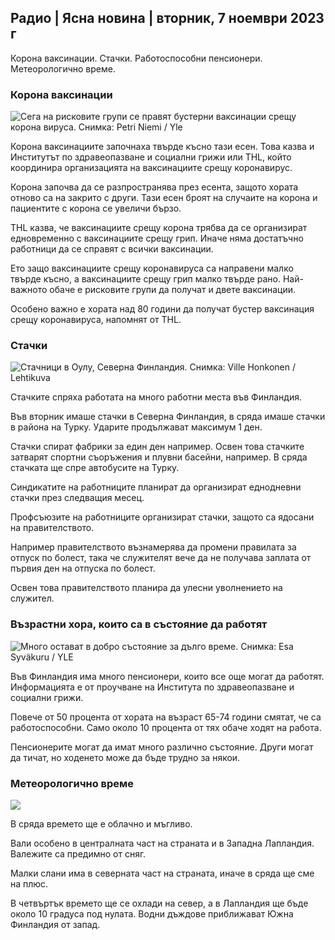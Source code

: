 ## Радио \| Ясна новина \| вторник, 7 ноември 2023 г

Корона ваксинации. Стачки. Работоспособни пенсионери. Метеорологично време.

### Корона ваксинации

![Сега на рисковите групи се правят бустерни ваксинации срещу корона вируса. Снимка: Petri Niemi / Yle](https://images.cdn.yle.fi/image/upload/c_crop,h_2266,w_4027,x_0,y_0/ar_1.7777777777777777,c_fill,g_faces,h_675,w_1200/dpr_1.0/q_auto:eco/f_auto/fl_lossy/v1675253861/39-99789363046bc0166b4)

Корона ваксинациите започнаха твърде късно тази есен. Това казва и Институтът по здравеопазване и социални грижи или THL, който координира организацията на ваксинациите срещу коронавирус.

Корона започва да се разпространява през есента, защото хората отново са на закрито с други. Тази есен броят на случаите на корона и пациентите с корона се увеличи бързо.

THL казва, че ваксинациите срещу корона трябва да се организират едновременно с ваксинациите срещу грип. Иначе няма достатъчно работници да се справят с всички ваксинации.

Ето защо ваксинациите срещу коронавируса са направени малко твърде късно, а ваксинациите срещу грип малко твърде рано. Най-важното обаче е рисковите групи да получат и двете ваксинации.

Особено важно е хората над 80 години да получат бустер ваксинация срещу коронавируса, напомнят от THL.

### Стачки

![Стачници в Оулу, Северна Финландия. Снимка: Ville Honkonen / Lehtikuva](https://images.cdn.yle.fi/image/upload/c_crop,h_2880,w_5120,x_0,y_533/ar_1.777777777777777,c_fill,g_faces,h_675,w_1200/dpr_1.0/q_auto:eco/f_auto/fl_lossy/v1699368229/39-11968696549f7933eb81)

Стачките спряха работата на много работни места във Финландия.

Във вторник имаше стачки в Северна Финландия, в сряда имаше стачки в района на Турку. Ударите продължават максимум 1 ден.

Стачки спират фабрики за един ден например. Освен това стачките затварят спортни съоръжения и плувни басейни, например. В сряда стачката ще спре автобусите на Турку.

Синдикатите на работниците планират да организират еднодневни стачки през следващия месец.

Профсъюзите на работниците организират стачки, защото са ядосани на правителството.

Например правителството възнамерява да промени правилата за отпуск по болест, така че служителят вече да не получава заплата от първия ден на отпуска по болест.

Освен това правителството планира да улесни уволнението на служител.

### Възрастни хора, които са в състояние да работят

![Много остават в добро състояние за дълго време. Снимка: Esa Syväkuru / YLE](https://images.cdn.yle.fi/image/upload/c_crop,h_3375,w_6000,x_0,y_47/ar_1.7777777777777777,c_fill,g_faces,h_675,w_1200/dpr_1.0/q_auto:eco/f_auto/fl_lossy/v1568642672/39-5915475d7f9625891ee)

Във Финландия има много пенсионери, които все още могат да работят. Информацията е от проучване на Института по здравеопазване и социални грижи.

Повече от 50 процента от хората на възраст 65-74 години смятат, че са работоспособни. Само около 10 процента от тях обаче ходят на работа.

Пенсионерите могат да имат много различно състояние. Други могат да тичат, но ходенето може да бъде трудно за някои.

### Метеорологично време

![](https://images.cdn.yle.fi/image/upload/c_crop,h_1080,w_1919,x_0,y_0/ar_1.7777777777777777,c_fill,g_faces,h_675,w_1200/dpr_1.0/q_auto:eco/f_auto/fl_lossy/v1699373925/39-1197270654a63406a4f5)

В сряда времето ще е облачно и мъгливо.

Вали особено в централната част на страната и в Западна Лапландия. Валежите са предимно от сняг.

Малки слани има в северната част на страната, иначе в сряда ще сме на плюс.

В четвъртък времето ще се охлади на север, а в Лапландия ще бъде около 10 градуса под нулата. Водни дъждове приближават Южна Финландия от запад.